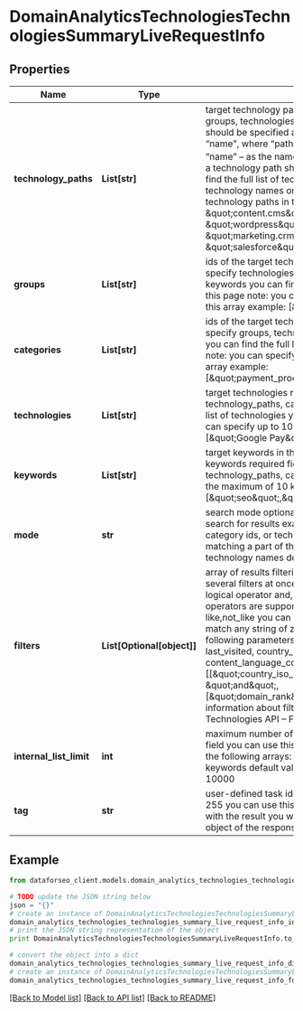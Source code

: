 # DomainAnalyticsTechnologiesTechnologiesSummaryLiveRequestInfo


## Properties

Name | Type | Description | Notes
------------ | ------------- | ------------- | -------------
**technology_paths** | **List[str]** | target technology paths required field if you don’t specify groups, technologies and categories each technology path should be specified as a separate object containing “path” and “name”, where “path” is specified as “$group_id.$category_id” and “name” – as the name of the target technology; each object with a technology path should be separated with a comma you can find the full list of technology group ids, category ids and technology names on this page note: you can specify up to 10 technology paths in this array example: [{\&quot;path\&quot;: \&quot;content.cms\&quot;,\&quot;name\&quot;: \&quot;wordpress\&quot;}, {\&quot;path\&quot;: \&quot;marketing.crm\&quot;,\&quot;name\&quot;: \&quot;salesforce\&quot;}] | [optional] 
**groups** | **List[str]** | ids of the target technology groups required field if you don’t specify technologies, technology_paths, categories, or keywords you can find the full list of technology group ids on this page note: you can specify up to 10 technology groups in this array example: [\&quot;sales\&quot;, \&quot;marketing\&quot;] | [optional] 
**categories** | **List[str]** | ids of the target technology categories required field if you don’t specify groups, technology_paths, technologies, or keywords you can find the full list of technology category ids on this page note: you can specify up to 10 technology categories in this array example: [\&quot;payment_processors\&quot;,\&quot;crm\&quot;] | [optional] 
**technologies** | **List[str]** | target technologies required field if you don’t specify groups, technology_paths, categories, or keywords you can find the full list of technologies you can specify here on this page note: you can specify up to 10 technologies in this array example: [\&quot;Google Pay\&quot;,\&quot;Salesforce\&quot;] | [optional] 
**keywords** | **List[str]** | target keywords in the domain’s title, description or meta keywords required field if you don’t specify groups, technology_paths, categories, or technologies you can specify the maximum of 10 keywords; UTF-8 encoding; example: [\&quot;seo\&quot;,\&quot;software\&quot;] | [optional] 
**mode** | **str** | search mode optional field possible search mode types: as_is – search for results exactly matching the specified group ids, category ids, or technology names entry – search for results matching a part of the specified group ids, category ids, or technology names default value: as_is | [optional] 
**filters** | **List[Optional[object]]** | array of results filtering parameters optional field you can add several filters at once (8 filters maximum) you should set a logical operator and, or between the conditions the following operators are supported: &lt;, &lt;&#x3D;, &gt;, &gt;&#x3D;, &#x3D;, &lt;&gt;, in, not_in, like,not_like you can use the % operator with like and not_like to match any string of zero or more characters you can use the following parameters to filter the results: domain_rank, last_visited, country_iso_code, language_code, content_language_code example: [[\&quot;country_iso_code\&quot;,\&quot;&#x3D;\&quot;,\&quot;US\&quot;], \&quot;and\&quot;, [\&quot;domain_rank\&quot;,\&quot;&gt;\&quot;,800]] for more information about filters, please refer to Domain Analytics Technologies API – Filters | [optional] 
**internal_list_limit** | **int** | maximum number of elements within internal arrays optional field you can use this field to limit the number of elements within the following arrays: countries, languages, content_languages, keywords default value: 10 minimum value: 1 maximum value: 10000 | [optional] 
**tag** | **str** | user-defined task identifier optional field the character limit is 255 you can use this parameter to identify the task and match it with the result you will find the specified tag value in the data object of the response | [optional] 

## Example

```python
from dataforseo_client.models.domain_analytics_technologies_technologies_summary_live_request_info import DomainAnalyticsTechnologiesTechnologiesSummaryLiveRequestInfo

# TODO update the JSON string below
json = "{}"
# create an instance of DomainAnalyticsTechnologiesTechnologiesSummaryLiveRequestInfo from a JSON string
domain_analytics_technologies_technologies_summary_live_request_info_instance = DomainAnalyticsTechnologiesTechnologiesSummaryLiveRequestInfo.from_json(json)
# print the JSON string representation of the object
print DomainAnalyticsTechnologiesTechnologiesSummaryLiveRequestInfo.to_json()

# convert the object into a dict
domain_analytics_technologies_technologies_summary_live_request_info_dict = domain_analytics_technologies_technologies_summary_live_request_info_instance.to_dict()
# create an instance of DomainAnalyticsTechnologiesTechnologiesSummaryLiveRequestInfo from a dict
domain_analytics_technologies_technologies_summary_live_request_info_form_dict = domain_analytics_technologies_technologies_summary_live_request_info.from_dict(domain_analytics_technologies_technologies_summary_live_request_info_dict)
```
[[Back to Model list]](../README.md#documentation-for-models) [[Back to API list]](../README.md#documentation-for-api-endpoints) [[Back to README]](../README.md)



